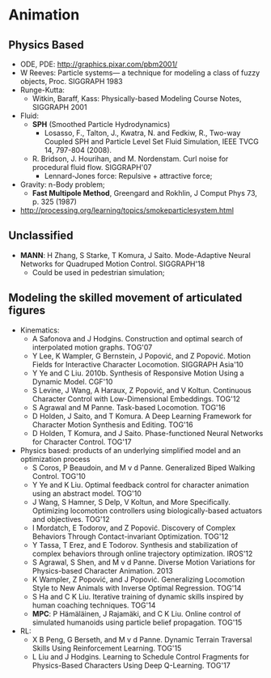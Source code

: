# Animation

## Physics Based
- ODE, PDE: http://graphics.pixar.com/pbm2001/
- W Reeves: Particle systems— a technique for modeling a class of fuzzy objects, Proc. SIGGRAPH 1983
- Runge-Kutta:
	- Witkin, Baraff, Kass: Physically-based Modeling Course Notes, SIGGRAPH 2001
- Fluid:
	- **SPH** (Smoothed Particle Hydrodynamics)
		- Losasso, F., Talton, J., Kwatra, N. and Fedkiw, R., Two-way Coupled SPH and Particle Level Set Fluid Simulation, IEEE TVCG 14, 797-804 (2008).
	- R. Bridson, J. Hourihan, and M. Nordenstam. Curl noise for procedural fluid flow. SIGGRAPH'07
		- Lennard-Jones force: Repulsive + attractive force;
- Gravity: n-Body problem;
	- **Fast Multipole Method**, Greengard and Rokhlin, J Comput Phys 73, p. 325 (1987)
- http://processing.org/learning/topics/smokeparticlesystem.html

## Unclassified
- **MANN**: H Zhang, S Starke, T Komura, J Saito. Mode-Adaptive Neural Networks for Quadruped Motion Control. SIGGRAPH'18
	- Could be used in pedestrian simulation;

## Modeling the skilled movement of articulated figures
- Kinematics:
	- A Safonova and J Hodgins. Construction and optimal search of interpolated motion graphs. TOG'07
	- Y Lee, K Wampler, G Bernstein, J Popović, and Z Popović. Motion Fields for Interactive Character Locomotion. SIGGRAPH Asia'10
	- Y Ye and C Liu. 2010b. Synthesis of Responsive Motion Using a Dynamic Model. CGF'10
	- S Levine, J Wang, A Haraux, Z Popović, and V Koltun. Continuous Character Control with Low-Dimensional Embeddings. TOG'12
	- S Agrawal and M Panne. Task-based Locomotion. TOG'16
	- D Holden, J Saito, and T Komura. A Deep Learning Framework for Character Motion Synthesis and Editing. TOG'16
	- D Holden, T Komura, and J Saito. Phase-functioned Neural Networks for Character Control. TOG'17
- Physics based: products of an underlying simplified model and an optimization process
	- S Coros, P Beaudoin, and M v d Panne. Generalized Biped Walking Control. TOG'10
	- Y Ye and K Liu. Optimal feedback control for character animation using an abstract model. TOG'10
	- J Wang, S Hamner, S Delp, V Koltun, and More Specifically. Optimizing locomotion controllers using biologically-based actuators and objectives. TOG'12
	- I Mordatch, E Todorov, and Z Popović. Discovery of Complex Behaviors Through Contact-invariant Optimization. TOG'12
	- Y Tassa, T Erez, and E Todorov. Synthesis and stabilization of complex behaviors through online trajectory optimization. IROS'12
	- S Agrawal, S Shen, and M v d Panne. Diverse Motion Variations for Physics-based Character Animation. 2013
	- K Wampler, Z Popović, and J Popović. Generalizing Locomotion Style to New Animals with Inverse Optimal Regression. TOG'14
	- S Ha and C K Liu. Iterative training of dynamic skills inspired by human coaching techniques. TOG'14
	- **MPC**: P Hämäläinen, J Rajamäki, and C K Liu. Online control of simulated humanoids using particle belief propagation. TOG'15
- RL:
	- X B Peng, G Berseth, and M v d Panne. Dynamic Terrain Traversal Skills Using Reinforcement Learning. TOG'15
	- L Liu and J Hodgins. Learning to Schedule Control Fragments for Physics-Based Characters Using Deep Q-Learning. TOG'17